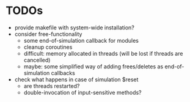 # TODOs
- provide makefile with system-wide installation?
- consider free-functionality
  - some end-of-simulation callback for modules
  - cleanup coroutines
  - difficult: memory allocated in threads (will be lost if threads are cancelled)
  - maybe: some simplified way of adding frees/deletes as end-of-simulation callbacks
- check what happens in case of simulation $reset
  - are threads restarted?
  - double-invocation of input-sensitive methods?
